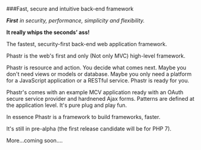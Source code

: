 ###Fast, secure and intuitive back-end framework

*__First__ in security, performance, simplicity and flexibility.*

__It really whips the seconds’ ass!__

The fastest, security-first back-end web application framework.

Phastr is the web's first and only (Not only MVC) high-level framework.

Phastr is resource and action. You decide what comes next. Maybe you don't need views or models or database. Maybe you only need a platform for a JavaScript application or a RESTful service. Phastr is ready for you.

Phastr's comes with an example MCV application ready with an OAuth secure service provider and hardnened Ajax forms. Patterns are defined at the application level. It's pure plug and play fun.

In essence Phastr is a framework to build frameworks, faster.

It's still in pre-alpha (the first release candidate will be for PHP 7).

More...coming soon....
